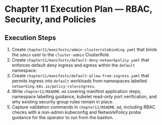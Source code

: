 # Chapter 11 Execution Plan — RBAC, Security, and Policies

## Execution Steps
1. Create `chapter11/manifests/admin-clusterrolebinding.yaml` that binds the `admin` user to the `cluster-admin` ClusterRole.
2. Create `chapter11/manifests/default-deny-networkpolicy.yaml` that enforces default deny ingress and egress within the `default` namespace.
3. Create `chapter11/manifests/default-allow-from-ingress.yaml` that permits ingress into `default` workloads from namespaces labelled `networking.k8s.io/policy-role=ingress`.
4. Write `chapter11/README.md` covering manifest application steps, namespace labelling guidance, kubelet read-only port verification, and why existing security group rules remain in place.
5. Capture validation commands in `chapter11/README.md`, including RBAC checks with a non-admin kubeconfig and NetworkPolicy probe guidance for the operator to run from the bastion.
